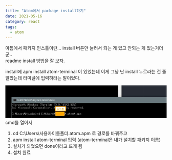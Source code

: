 ```yaml
---
title: "Atom에서 package install하기"
date: 2021-05-16
category: react
tags:
  - atom
---
```



아톰에서 패키지 인스톨이란... install 버튼만 눌러서 되는 게 있고 안되는 게 있는거더군..  
readme install 방법을 잘 보자.

install에 apm install atom-terminal 이 있었는데 이게 그냥 난 install 누르라는 건 줄 알았는데
터미널에 입력하라는 말이었다.


<a href="/assets/post_img/21-05-16-1.jpg"><img src="/assets/post_img/21-05-16-1.jpg"></a>  
cmd를 열어서
1. cd C:\Users\사용자이름폴더\.atom\.apm 로 경로를 바꿔주고   
2. apm install atom-terminal 입력 (atom-terminal은 내가 설치할 패키지 이름)
3. 설치가 되었으면 done이라고 뜨게 됨
4. 설치 완료

